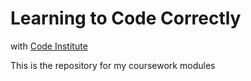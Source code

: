 # Learning to Code Correctly

with [Code Institute](https://codeinstitute.net)

This is the repository for my coursework modules